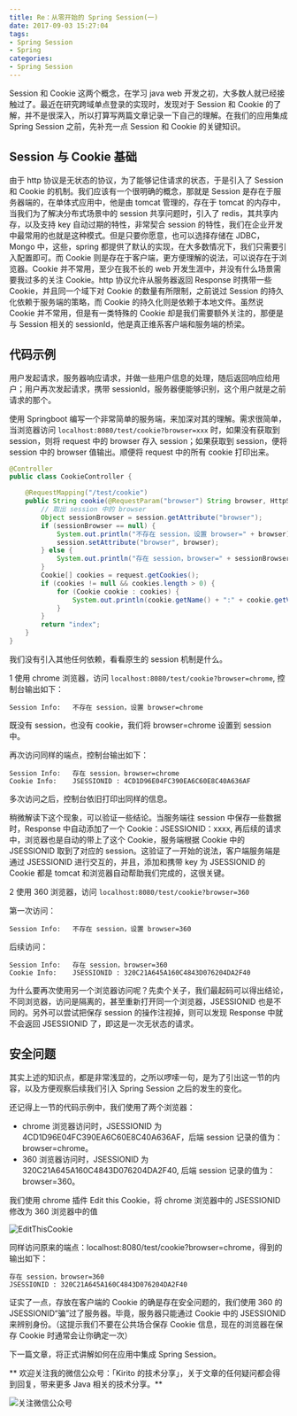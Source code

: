 ```yaml
---
title: Re：从零开始的 Spring Session(一)
date: 2017-09-03 15:27:04
tags: 
- Spring Session
- Spring
categories:
- Spring Session
---
```


Session 和 Cookie 这两个概念，在学习 java web 开发之初，大多数人就已经接触过了。最近在研究跨域单点登录的实现时，发现对于 Session 和 Cookie 的了解，并不是很深入，所以打算写两篇文章记录一下自己的理解。在我们的应用集成 Spring Session 之前，先补充一点 Session 和 Cookie 的关键知识。

## Session 与 Cookie 基础

由于 http 协议是无状态的协议，为了能够记住请求的状态，于是引入了 Session 和 Cookie 的机制。我们应该有一个很明确的概念，那就是 Session 是存在于服务器端的，在单体式应用中，他是由 tomcat 管理的，存在于 tomcat 的内存中，当我们为了解决分布式场景中的 session 共享问题时，引入了 redis，其共享内存，以及支持 key 自动过期的特性，非常契合 session 的特性，我们在企业开发中最常用的也就是这种模式。但是只要你愿意，也可以选择存储在 JDBC，Mongo 中，这些，spring 都提供了默认的实现，在大多数情况下，我们只需要引入配置即可。而 Cookie 则是存在于客户端，更方便理解的说法，可以说存在于浏览器。Cookie 并不常用，至少在我不长的 web 开发生涯中，并没有什么场景需要我过多的关注 Cookie。http 协议允许从服务器返回 Response 时携带一些 Cookie，并且同一个域下对 Cookie 的数量有所限制，之前说过 Session 的持久化依赖于服务端的策略，而 Cookie 的持久化则是依赖于本地文件。虽然说 Cookie 并不常用，但是有一类特殊的 Cookie 却是我们需要额外关注的，那便是与 Session 相关的 sessionId，他是真正维系客户端和服务端的桥梁。

<!-- more -->

## 代码示例

用户发起请求，服务器响应请求，并做一些用户信息的处理，随后返回响应给用户；用户再次发起请求，携带 sessionId，服务器便能够识别，这个用户就是之前请求的那个。

使用 Springboot 编写一个非常简单的服务端，来加深对其的理解。需求很简单，当浏览器访问 `localhost:8080/test/cookie?browser=xxx` 时，如果没有获取到 session，则将 request 中的 browser 存入 session；如果获取到 session，便将 session 中的 browser 值输出。顺便将 request 中的所有 cookie 打印出来。

```java
@Controller
public class CookieController {

    @RequestMapping("/test/cookie")
    public String cookie(@RequestParam("browser") String browser, HttpServletRequest request, HttpSession session) {
        // 取出 session 中的 browser
        Object sessionBrowser = session.getAttribute("browser");
        if (sessionBrowser == null) {
            System.out.println("不存在 session，设置 browser=" + browser);
            session.setAttribute("browser", browser);
        } else {
            System.out.println("存在 session，browser=" + sessionBrowser.toString());
        }
        Cookie[] cookies = request.getCookies();
        if (cookies != null && cookies.length > 0) {
            for (Cookie cookie : cookies) {
                System.out.println(cookie.getName() + ":" + cookie.getValue());
            }
        }
        return "index";
    }
}
```

我们没有引入其他任何依赖，看看原生的 session 机制是什么。

1 使用 chrome 浏览器，访问 `localhost:8080/test/cookie?browser=chrome`, 控制台输出如下：

```
Session Info:	不存在 session，设置 browser=chrome
```

既没有 session，也没有 cookie，我们将 browser=chrome 设置到 session 中。

再次访问同样的端点，控制台输出如下：

```
Session Info:	存在 session，browser=chrome
Cookie Info:	JSESSIONID : 4CD1D96E04FC390EA6C60E8C40A636AF
```

多次访问之后，控制台依旧打印出同样的信息。

稍微解读下这个现象，可以验证一些结论。当服务端往 session 中保存一些数据时，Response 中自动添加了一个 Cookie：JSESSIONID：xxxx, 再后续的请求中，浏览器也是自动的带上了这个 Cookie，服务端根据 Cookie 中的 JSESSIONID 取到了对应的 session。这验证了一开始的说法，客户端服务端是通过 JSESSIONID 进行交互的，并且，添加和携带 key 为 JSESSIONID 的 Cookie 都是 tomcat 和浏览器自动帮助我们完成的，这很关键。

2 使用 360 浏览器，访问 `localhost:8080/test/cookie?browser=360`

第一次访问：

```
Session Info:	不存在 session，设置 browser=360
```

后续访问：

```
Session Info:	存在 session，browser=360
Cookie Info:	JSESSIONID : 320C21A645A160C4843D076204DA2F40
```

为什么要再次使用另一个浏览器访问呢？先卖个关子，我们最起码可以得出结论，不同浏览器，访问是隔离的，甚至重新打开同一个浏览器，JSESSIONID 也是不同的。另外可以尝试把保存 session 的操作注视掉，则可以发现 Response 中就不会返回 JSESSIONID 了，即这是一次无状态的请求。

## 安全问题

其实上述的知识点，都是非常浅显的，之所以啰嗦一句，是为了引出这一节的内容，以及方便观察后续我们引入 Spring Session 之后的发生的变化。

还记得上一节的代码示例中，我们使用了两个浏览器：

- chrome 浏览器访问时，JSESSIONID 为 4CD1D96E04FC390EA6C60E8C40A636AF，后端 session 记录的值为：browser=chrome。
- 360 浏览器访问时，JSESSIONID 为 320C21A645A160C4843D076204DA2F40, 后端 session 记录的值为：browser=360。

我们使用 chrome 插件 Edit this Cookie，将 chrome 浏览器中的 JSESSIONID 修改为 360 浏览器中的值

![EditThisCookie](https://kirito.iocoder.cn/image/EditThisCookie.png)

同样访问原来的端点：localhost:8080/test/cookie?browser=chrome，得到的输出如下：

```
存在 session，browser=360
JSESSIONID : 320C21A645A160C4843D076204DA2F40
```

证实了一点，存放在客户端的 Cookie 的确是存在安全问题的，我们使用 360 的 JSESSIONID“骗”过了服务器。毕竟，服务器只能通过 Cookie 中的 JSESSIONID 来辨别身份。（这提示我们不要在公共场合保存 Cookie 信息，现在的浏览器在保存 Cookie 时通常会让你确定一次）

下一篇文章，将正式讲解如何在应用中集成 Spring Session。

** 欢迎关注我的微信公众号：「Kirito 的技术分享」，关于文章的任何疑问都会得到回复，带来更多 Java 相关的技术分享。**

![关注微信公众号](https://kirito.iocoder.cn/qrcode_for_gh_c06057be7960_258%20%281%29.jpg)
